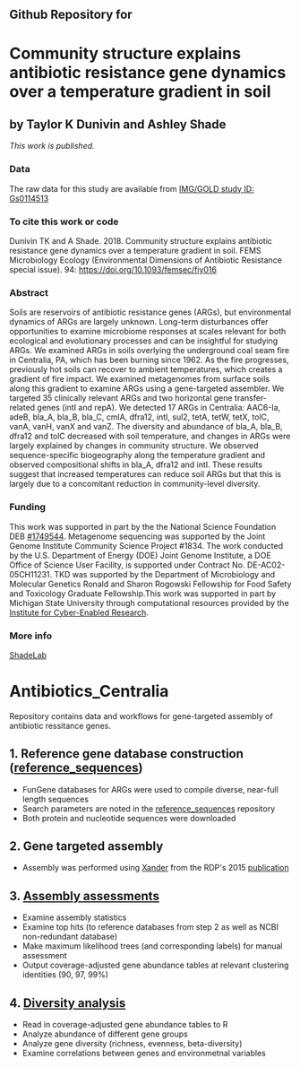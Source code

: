 ## Github Repository for
# Community structure explains antibiotic resistance gene dynamics over a temperature gradient in soil
## by Taylor K Dunivin and Ashley Shade


<i>This work is published.</i>


### Data
The raw data for this study are available from [IMG/GOLD study ID: Gs0114513](https://gold.jgi.doe.gov/biosamples?Study.GOLD%20Study%20ID=Gs0114513)


### To cite this work or code
Dunivin TK and A Shade. 2018. Community structure explains antibiotic resistance gene dynamics over a temperature gradient in soil. FEMS Microbiology Ecology (Environmental Dimensions of Antibiotic Resistance special issue). 94: https://doi.org/10.1093/femsec/fiy016



### Abstract
Soils are reservoirs of antibiotic resistance genes (ARGs), but environmental dynamics of ARGs are largely unknown. Long-term disturbances offer opportunities to examine microbiome responses at scales relevant for both ecological and evolutionary processes and can be insightful for studying ARGs. We examined ARGs in soils overlying the underground coal seam fire in Centralia, PA, which has been burning since 1962. As the fire progresses, previously hot soils can recover to ambient temperatures, which creates a gradient of fire impact. We examined metagenomes from surface soils along this gradient to examine ARGs using a gene-targeted assembler. We targeted 35 clinically relevant ARGs and two horizontal gene transfer-related genes (intI and repA). We detected 17 ARGs in Centralia: AAC6-Ia, adeB, bla_A, bla_B, bla_C, cmlA, dfra12, intI, sul2, tetA, tetW, tetX, tolC, vanA, vanH, vanX and vanZ. The diversity and abundance of bla_A, bla_B, dfra12 and tolC decreased with soil temperature, and changes in ARGs were largely explained by changes in community structure. We observed sequence-specific biogeography along the temperature gradient and observed compositional shifts in bla_A, dfra12 and intI. These results suggest that increased temperatures can reduce soil ARGs but that this is largely due to a concomitant reduction in community-level diversity.

### Funding
This work was supported in part by the the National Science Foundation DEB [#1749544](https://www.nsf.gov/awardsearch/showAward?AWD_ID=1749544&HistoricalAwards=false). Metagenome sequencing was supported by the Joint Genome Institute Community Science Project #1834. The work conducted by the U.S. Department of Energy (DOE) Joint Genome Institute, a DOE Office of Science User Facility, is supported under Contract No. DE-AC02-05CH11231. TKD was supported by the Department of Microbiology and Molecular Genetics Ronald and Sharon Rogowski Fellowship for Food Safety and Toxicology Graduate Fellowship.This work was supported in part by Michigan State University through computational resources provided by the [Institute for Cyber-Enabled Research](https://icer.msu.edu/).


### More info
[ShadeLab](http://ashley17061.wixsite.com/shadelab/home)


# Antibiotics_Centralia
Repository contains data and workflows for gene-targeted assembly of antibiotic ressitance genes. 

## 1. Reference gene database construction ([reference_sequences](https://github.com/ShadeLab/PAPER_Dunivin_Antibiotics_2017/tree/master/reference_sequences))
- FunGene databases for ARGs were used to compile diverse, near-full length sequences 
- Search parameters are noted in the [reference_sequences](https://github.com/ShadeLab/PAPER_Dunivin_Antibiotics_2017/tree/master/reference_sequences) repository
- Both protein and nucleotide sequences were downloaded

## 2. Gene targeted assembly
- Assembly was performed using [Xander](https://github.com/rdpstaff/Xander_assembler) from the RDP's 2015 [publication](https://microbiomejournal.biomedcentral.com/articles/10.1186/s40168-015-0093-6)

## 3. [Assembly assessments](https://github.com/ShadeLab/PAPER_Dunivin_Antibiotics_2017/tree/master/assembly_assessments)
- Examine assembly statistics 
- Examine top hits (to reference databases from step 2 as well as NCBI non-redundant database)
- Make maximum likelihood trees (and corresponding labels) for manual assessment
- Output coverage-adjusted gene abundance tables at relevant clustering identities (90, 97, 99%)

## 4. [Diversity analysis](https://github.com/ShadeLab/PAPER_Dunivin_Antibiotics_2017/tree/master/diversity_analysis)
- Read in coverage-adjusted gene abundance tables to R
- Analyze abundance of different gene groups
- Analyze gene diversity (richness, evenness, beta-diversity)
- Examine correlations between genes and environmetnal variables
